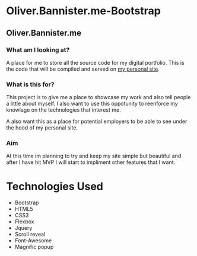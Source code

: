# Oliver.Bannister.me-Bootstrap
## Oliver.Bannister.me
### What am I looking at?


A place for me to store all the source code for my digital portfolio. 
This is the code that will be compiled and served on [my personal site](https://oliver.bannister.me).

### What is this for? 

This project is to give me a place to showcase my work and also tell people a little about myself.
I also want to use this oppotunity to reenforce my knowlage on the technologies that interest me.

A also want this as a place for potential employers to be able to see under the hood of my personal site.

### Aim

At this time im planning to try and keep my site simple but beautiful and after I have hit MVP I will start to impliment other features that I want.

# Technologies Used

- Bootstrap
- HTML5
- CSS3
- Flexbox
- Jquery
- Scroll reveal
- Font-Awesome
- Magnific popup



